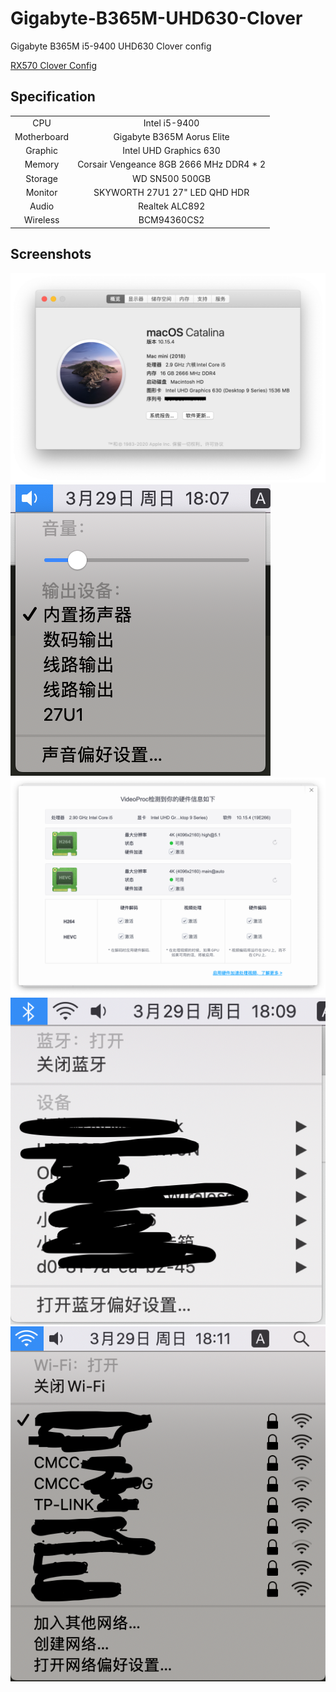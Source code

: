 # Gigabyte-B365M-UHD630-Clover

Gigabyte B365M i5-9400 UHD630 Clover config

[RX570 Clover Config](https://github.com/ChuanfengZhang/Gigabyte-B365M-UHD630-Clover/tree/RX570)

## Specification

|      |                                    |
| :------: | :----------------------------------------: |
|  CPU  |        Intel i5-9400                        |
|   Motherboard   |        Gigabyte B365M Aorus Elite           |
|   Graphic   |        Intel UHD Graphics 630               |
|   Memory   |        Corsair Vengeance 8GB 2666 MHz DDR4 * 2 |
|   Storage   |        WD SN500 500GB                     |
|  Monitor  |        SKYWORTH 27U1 27" LED QHD HDR         |
|   Audio   |        Realtek ALC892                       |
|   Wireless   |        BCM94360CS2                          |

## Screenshots

![](https://raw.githubusercontent.com/ChuanfengZhang/Image-Hosting/master/img/20200329180500.png)
![](https://raw.githubusercontent.com/ChuanfengZhang/Image-Hosting/master/img/20200329180713.png)
![](https://raw.githubusercontent.com/ChuanfengZhang/Image-Hosting/master/img/20200329180812.png)
![](https://raw.githubusercontent.com/ChuanfengZhang/Image-Hosting/master/img/20200329181000.png)
![](https://raw.githubusercontent.com/ChuanfengZhang/Image-Hosting/master/img/20200329181200.png)